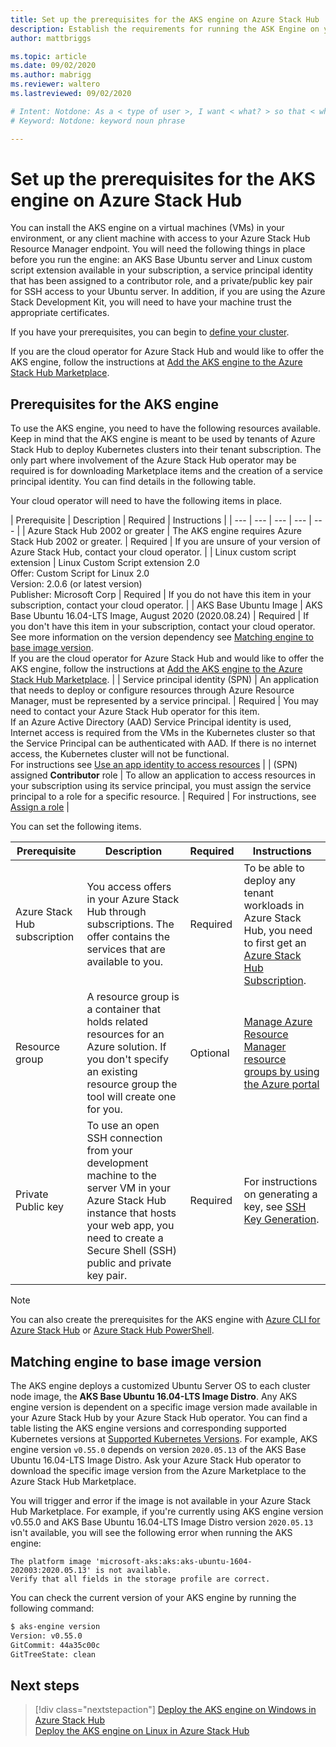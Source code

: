 ```yaml
---
title: Set up the prerequisites for the AKS engine on Azure Stack Hub 
description: Establish the requirements for running the ASK Engine on your Azure Stack Hub.
author: mattbriggs

ms.topic: article
ms.date: 09/02/2020
ms.author: mabrigg
ms.reviewer: waltero
ms.lastreviewed: 09/02/2020

# Intent: Notdone: As a < type of user >, I want < what? > so that < why? >
# Keyword: Notdone: keyword noun phrase

---
```


# Set up the prerequisites for the AKS engine on Azure Stack Hub

You can install the AKS engine on a virtual machines (VMs) in your environment, or any client machine with access to your Azure Stack Hub Resource Manager endpoint. You will need the following things in place before you run the engine: an AKS Base Ubuntu server and Linux custom script extension available in your subscription, a service principal identity that has been assigned to a contributor role, and a private/public key pair for SSH access to your Ubuntu server. In addition, if you are using the Azure Stack Development Kit, you will need to have your machine trust the appropriate certificates.

If you have your prerequisites, you can begin to [define your cluster](azure-stack-kubernetes-aks-engine-deploy-cluster.md).

If you are the cloud operator for Azure Stack Hub and would like to offer the AKS engine, follow the instructions at [Add the AKS engine to the Azure Stack Hub Marketplace](../operator/azure-stack-aks-engine.md).

## Prerequisites for the AKS engine

To use the AKS engine, you need to have the following resources available. Keep in mind that the AKS engine is meant to be used by tenants of Azure Stack Hub to deploy Kubernetes clusters into their tenant subscription. The only part where involvement of the Azure Stack Hub operator may be required is for downloading Marketplace items and the creation of a service principal identity. You can find details in the following table.

Your cloud operator will need to have the following items in place.

| Prerequisite | Description | Required | Instructions |
| --- | --- | --- | --- | --- |
| Azure Stack Hub 2002 or greater | The AKS engine requires Azure Stack Hub 2002 or greater. | Required | If you are unsure of your version of Azure Stack Hub, contact your cloud operator. |
| Linux custom script extension | Linux Custom Script extension 2.0<br>Offer: Custom Script for Linux 2.0<br>Version: 2.0.6 (or latest version)<br>Publisher: Microsoft Corp | Required | If you do not have this item in your subscription, contact your cloud operator. |
| AKS Base Ubuntu Image | AKS Base Ubuntu 16.04-LTS Image, August 2020 (2020.08.24) | Required | If you don't have this item in your subscription, contact your cloud operator. See more information on the version dependency see [Matching engine to base image version](#matching-engine-to-base-image-version).<br> If you are the cloud operator for Azure Stack Hub and would like to offer the AKS engine, follow the instructions at [Add the AKS engine to the Azure Stack Hub Marketplace](../operator/azure-stack-aks-engine.md). |
| Service principal identity (SPN) |  An application that needs to deploy or configure resources through Azure Resource Manager, must be represented by a service principal. | Required | You may need to contact your Azure Stack Hub operator for this item.<br>If an Azure Active Directory (AAD) Service Principal identity is used, Internet access is required from the VMs in the Kubernetes cluster so that the Service Principal can be authenticated with AAD. If there is no internet access, the Kubernetes cluster will not be functional.<br>For instructions see [Use an app identity to access resources](../operator/azure-stack-create-service-principals.md) |
| (SPN) assigned **Contributor** role | To allow an application to access resources in your subscription using its service principal, you must assign the service principal to a role for a specific resource. | Required | For instructions, see [Assign a role](../operator/azure-stack-create-service-principals.md#assign-a-role) |


You can set the following items.

| Prerequisite | Description | Required | Instructions |
| --- | --- | --- | --- |
| Azure Stack Hub subscription | You access offers in your Azure Stack Hub through subscriptions. The offer contains the services that are available to you. | Required | To be able to deploy any tenant workloads in Azure Stack Hub, you need to first get an [Azure Stack Hub Subscription](./azure-stack-subscribe-services.md). |
| Resource group | A resource group is a container that holds related resources for an Azure solution. If you don't specify an existing resource group the tool will create one for you. | Optional | [Manage Azure Resource Manager resource groups by using the Azure portal](/azure/azure-resource-manager/manage-resource-groups-portal) |
| Private Public key | To use an open SSH connection from your development machine to the server VM in your Azure Stack Hub instance that hosts your web app, you need to create a Secure Shell (SSH) public and private key pair. | Required | For instructions on generating a key, see [SSH Key Generation](./azure-stack-dev-start-howto-ssh-public-key.md).|


> [!NOTE]  
> You can also create the prerequisites for the AKS engine with [Azure CLI for Azure Stack Hub](./azure-stack-version-profiles-azurecli2.md) or [Azure Stack Hub PowerShell](../operator/azure-stack-powershell-install.md).

## Matching engine to base image version

The AKS engine deploys a customized Ubuntu Server OS to each cluster node image, the **AKS Base Ubuntu 16.04-LTS Image Distro**. Any AKS engine version is dependent on a specific image version made available in your Azure Stack Hub by your Azure Stack Hub operator. You can find a table listing the AKS engine versions and corresponding supported Kubernetes versions at [Supported Kubernetes Versions](https://github.com/Azure/aks-engine/blob/master/docs/topics/azure-stack.md#supported-aks-engine-versions). For example, AKS engine version `v0.55.0` depends on version `2020.05.13` of the AKS Base Ubuntu 16.04-LTS Image Distro. Ask your Azure Stack Hub operator to download the specific image version from the Azure Marketplace to the Azure Stack Hub Marketplace.

You will trigger and error if the image is not available in your Azure Stack Hub Marketplace. For example, if you're currently using AKS engine version v0.55.0 and AKS Base Ubuntu 16.04-LTS Image Distro version `2020.05.13` isn't available, you will see the following error when running the AKS engine: 

```Text  
The platform image 'microsoft-aks:aks:aks-ubuntu-1604-202003:2020.05.13' is not available. 
Verify that all fields in the storage profile are correct.
```

You can check the current version of your AKS engine by running the following command:

```bash  
$ aks-engine version
Version: v0.55.0
GitCommit: 44a35c00c
GitTreeState: clean
```

## Next steps

> [!div class="nextstepaction"]
> [Deploy the AKS engine on Windows in Azure Stack Hub](azure-stack-kubernetes-aks-engine-deploy-windows.md)  
> [Deploy the AKS engine on Linux in Azure Stack Hub](azure-stack-kubernetes-aks-engine-deploy-linux.md)
